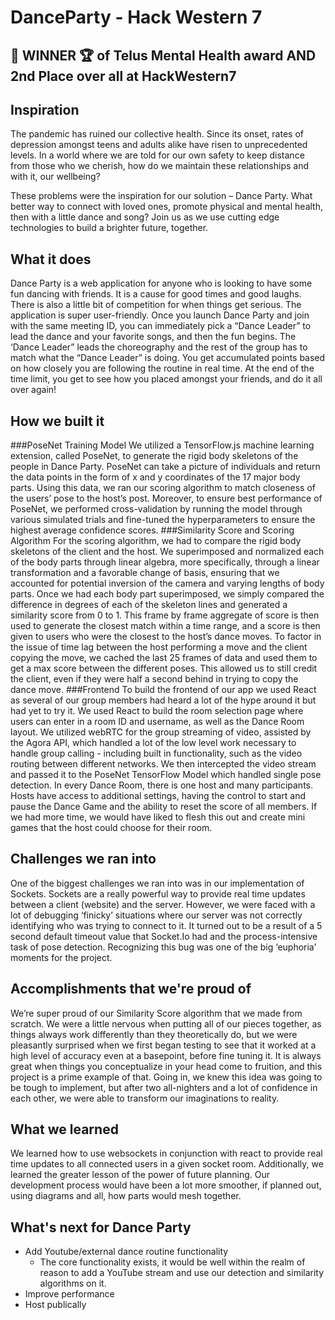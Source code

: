 # DanceParty - Hack Western 7

## :tada: WINNER :trophy: of Telus Mental Health award AND 2nd Place over all at HackWestern7

## Inspiration
The pandemic has ruined our collective health. Since its onset, rates of depression amongst teens and adults alike have risen to unprecedented levels. In a world where we are told for our own safety to keep distance from those who we cherish, how do we maintain these relationships and with it, our wellbeing? 

These problems were the inspiration for our solution – Dance Party. What better way to connect with loved ones, promote physical and mental health, then with a little dance and song? Join us as we use cutting edge technologies to build a brighter future, together. 


## What it does

Dance Party is a web application for anyone who is looking to have some fun dancing with friends. It is a cause for good times and good laughs. There is also a little bit of competition for when things get serious. The application is super user-friendly. Once you launch Dance Party and join with the same meeting ID, you can immediately pick a “Dance Leader” to lead the dance and your favorite songs, and then the fun begins. The ‘Dance Leader” leads the choreography and the rest of the group has to match what the “Dance Leader” is doing. You get accumulated points based on how closely you are following the routine in real time. At the end of the time limit, you get to see how you placed amongst your friends, and do it all over again! 

## How we built it

###PoseNet Training Model
We utilized a TensorFlow.js machine learning extension, called PoseNet, to generate the rigid body skeletons of the people in Dance Party. PoseNet can take a picture of individuals and return the data points in the form of x and y coordinates of the 17 major body parts. Using this data, we ran our scoring algorithm to match closeness of the users’ pose to the host’s post. Moreover, to ensure best performance of PoseNet, we performed cross-validation by running the model through various simulated trials and fine-tuned the hyperparameters to ensure the highest average confidence scores.
###Similarity Score and Scoring Algorithm
For the scoring algorithm, we had to compare the rigid body skeletons of the client and the host. We superimposed and normalized each of the body parts through linear algebra, more specifically, through a linear transformation and a favorable change of basis, ensuring that we accounted for potential inversion of the camera and varying lengths of body parts. Once we had each body part superimposed, we simply compared the difference in degrees of each of the skeleton lines and generated a similarity score from 0 to 1. This frame by frame aggregate of score is then used to generate the closest match within a time range, and a score is then given to users who were the closest to the host’s dance moves. To factor in the issue of time lag between the host performing a move and the client copying the move, we cached the last 25 frames of data and used them to get a max score between the different poses. This allowed us to still credit the client, even if they were half a second behind in trying to copy the dance move.
###Frontend
To build the frontend of our app we used React as several of our group members had heard a lot of the hype around it but had yet to try it. We used React to build the room selection page where users can enter in a room ID and username, as well as the Dance Room layout. We utilized webRTC for the group streaming of video, assisted by the Agora API, which handled a lot of the low level work necessary to handle group calling - including built in functionality, such as the video routing between different networks. We then intercepted the video stream and passed it to the PoseNet TensorFlow Model which handled single pose detection. In every Dance Room, there is one host and many participants. Hosts have access to additional settings, having the control to start and pause the Dance Game and the ability to reset the score of all members. If we had more time, we would have liked to flesh this out and create mini games that the host could choose for their room.


## Challenges we ran into
One of the biggest challenges we ran into was in our implementation of Sockets. Sockets are a really powerful way to provide real time updates between a client (website) and the server. However, we were faced with a lot of debugging ‘finicky’ situations where our server was not correctly identifying who was trying to connect to it. It turned out to be a result of a 5 second default timeout value that Socket.Io had and the process-intensive task of pose detection. Recognizing this bug was one of the big ‘euphoria’ moments for the project.  



## Accomplishments that we're proud of
We’re super proud of our Similarity Score algorithm that we made from scratch.  We were a little nervous when putting all of our pieces together, as things always work differently than they theoretically do, but we were pleasantly surprised when we first began testing to see that it worked at a high level of accuracy even at a basepoint, before fine tuning it. It is always great when things you conceptualize in your head come to fruition, and this project is a prime example of that. Going in, we knew this idea was going to be tough to implement, but after two all-nighters and a lot of confidence in each other, we were able to transform our imaginations to reality. 

## What we learned
We learned how to use websockets in conjunction with react to provide real time updates to all connected users in a given socket room. Additionally, we learned the greater lesson of the power of future planning. Our development process would have been a lot more smoother, if planned out, using diagrams and all, how parts would mesh together. 



## What's next for Dance Party
- Add Youtube/external dance routine functionality
  - The core functionality exists, it would be well within the realm of reason to add a YouTube stream and use our detection and similarity algorithms on it. 
- Improve performance
- Host publically
